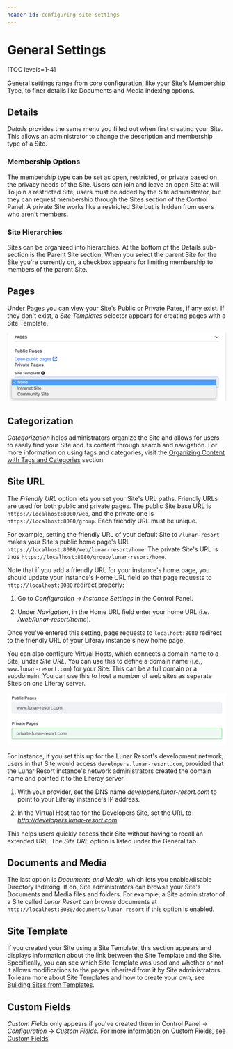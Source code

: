 ```yaml
---
header-id: configuring-site-settings
---
```


# General Settings

[TOC levels=1-4]

General settings range from core configuration, like your Site's Membership
Type, to finer details like Documents and Media indexing options.

## Details

*Details* provides the same menu you filled out when first creating your Site.
This allows an administrator to change the description and membership type of
a Site.

### Membership Options

The membership type can be set as open, restricted, or private based on the
privacy needs of the Site. Users can join and leave an open Site at will. To
join a restricted Site, users must be added by the Site administrator, but they
can request membership through the Sites section of the Control Panel.
A private Site works like a restricted Site but is hidden from users who aren't
members.

### Site Hierarchies

Sites can be organized into hierarchies. At the bottom of the Details
sub-section is the Parent Site section. When you select the parent Site for the
Site you're currently on, a checkbox appears for limiting membership to members
of the parent Site.

## Pages

Under Pages you can view your Site's Public or Private Pates, if any exist. If
they don't exist, a *Site Templates* selector appears for creating pages with
a Site Template.

![Figure 1: Selecting a Site Template.](../../../../images/selecting-site-template.png)

## Categorization

*Categorization* helps administrators organize the Site and allows for users to 
easily find your Site and its content through search and navigation. For more 
information on using tags and categories, visit the
[Organizing Content with Tags and Categories](/docs/7-1/user/-/knowledge_base/u/organizing-content-with-tags-and-categories) section.

## Site URL

The *Friendly URL* option lets you set your Site's URL paths. Friendly URLs are
used for both public and private pages. The public Site base URL is
`https://localhost:8080/web`, and the private one is
`https://localhost:8080/group`. Each friendly URL must be unique.

For example, setting the friendly URL of your default Site to `/lunar-resort`
makes your Site's public home page's URL
`https://localhost:8080/web/lunar-resort/home`. The private Site's URL is thus
`https://localhost:8080/group/lunar-resort/home`.

Note that if you add a friendly URL for your instance's home page, you
should update your instance's Home URL field so that page requests to
`http://localhost:8080` redirect properly: 

1.  Go to *Configuration* &rarr; *Instance Settings* in the Control Panel.

2.  Under *Navigation*, in the Home URL field enter your home URL (i.e. */web/lunar-resort/home*).

Once you've entered this setting, page requests to `localhost:8080` redirect
to the friendly URL of your Liferay instance's new home page.

You can also configure Virtual Hosts, which connects a domain name to a Site, under *Site URL*. You can use this to define a domain name (i.e., 
`www.lunar-resort.com`) for your Site. This can be a full domain or a 
subdomain. You can use this to host a number of web sites as separate Sites on 
one Liferay server.

![Figure 2: When configuring virtual hosts, the public and private pages of a site can be configured to different domains.](../../../../images/settting-virtual-hosts.png)

For instance, if you set this up for the Lunar Resort's development network,
users in that Site would access `developers.lunar-resort.com`,
provided that the Lunar Resort instance's network administrators created the
domain name and pointed it to the Liferay server.

1.  With your provider, set the DNS name *developers.lunar-resort.com* to point 
    to your Liferay instance's IP address.

2.  In the Virtual Host tab for the Developers Site, set the URL to
    *http://developers.lunar-resort.com*

This helps users quickly access their Site without having to recall an extended 
URL. The *Site URL* option is listed under the General tab.

## Documents and Media

The last option is *Documents and Media*, which lets you enable/disable
Directory Indexing. If on, Site administrators can browse your Site's
Documents and Media files and folders. For example, a Site administrator of
a Site called *Lunar Resort* can browse documents at
`http://localhost:8080/documents/lunar-resort` if this option is enabled.

## Site Template

If you created your Site using a Site Template, this section appears and
displays information about the link between the Site Template and the Site.
Specifically, you can see which Site Template was used and whether or not it
allows modifications to the pages inherited from it by Site administrators. To
learn more about Site Templates and how to create your own, see 
[Building Sites from Templates](/docs/7-1/user/-/knowledge_base/u/building-sites-from-templates).

## Custom Fields

*Custom Fields* only appears if you've created them in Control Panel &rarr;
*Configuration* &rarr; *Custom Fields*. For more information on Custom Fields,
see 
[Custom Fields](/docs/7-1/user/-/knowledge_base/u/setting-up).
